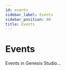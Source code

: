 ```yaml
---
id: events
sidebar_label: Events
sidebar_position: 80
title: Events
---
```


# Events

Events in Genesis Studio...